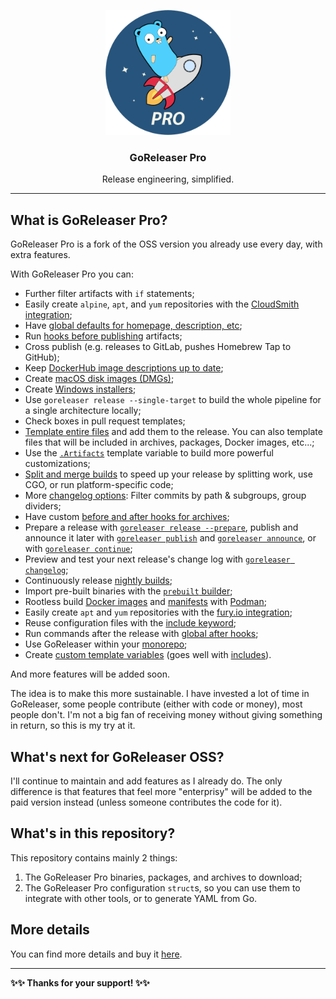 <p align="center">
  <img alt="GoReleaser Logo" src="https://raw.githubusercontent.com/goreleaser/artwork/master/goreleaser-pro-round.png" height="200" />
  <h3 align="center">GoReleaser Pro</h3>
  <p align="center">Release engineering, simplified.</p>
</p>

---

## What is GoReleaser Pro?

GoReleaser Pro is a fork of the OSS version you already use every day, with
extra features.

With GoReleaser Pro you can:

- Further filter artifacts with `if` statements;
- Easily create `alpine`, `apt`, and `yum` repositories with the [CloudSmith integration](https://goreleaser.com/customization/cloudsmith);
- Have [global defaults for homepage, description, etc](https://goreleaser.com/customization/metadata);
- Run [hooks before publishing](https://goreleaser.com/customization/beforepublish) artifacts;
- Cross publish (e.g. releases to GitLab, pushes Homebrew Tap to GitHub);
- Keep [DockerHub image descriptions up to date](https://goreleaser.com/customization/dockerhub);
- Create [macOS disk images (DMGs)](https://goreleaser.com/customization/dmg);
- Create [Windows installers](https://goreleaser.com/customization/msi);
- Use `goreleaser release --single-target` to build the whole pipeline for a
  single architecture locally;
- Check boxes in pull request templates;
- [Template entire files](https://goreleaser.com/customization/templatefiles) and add them to the
  release. You can also template files that will be included in archives,
  packages, Docker images, etc...;
- Use the [`.Artifacts`](https://goreleaser.com/customization/templates/#artifacts) template
  variable to build more powerful customizations;
- [Split and merge builds](https://goreleaser.com/customization/partial) to speed up your release
  by splitting work, use CGO, or run platform-specific code;
- More [changelog options](https://goreleaser.com/customization/changelog): Filter commits by path
  & subgroups, group dividers;
- Have custom [before and after hooks for archives](https://goreleaser.com/customization/archive/);
- Prepare a release with
  [`goreleaser release --prepare`](https://goreleaser.com/cmd/goreleaser_release/), publish and
  announce it later with
  [`goreleaser publish`](https://goreleaser.com/cmd/goreleaser_publish/) and
  [`goreleaser announce`](https://goreleaser.com/cmd/goreleaser_announce/), or with
  [`goreleaser continue`](https://goreleaser.com/cmd/goreleaser_continue/);
- Preview and test your next release's change log with
  [`goreleaser changelog`](https://goreleaser.com/cmd/goreleaser_changelog/);
- Continuously release [nightly builds](https://goreleaser.com/customization/nightlies/);
- Import pre-built binaries with the
  [`prebuilt` builder](https://goreleaser.com./customization/builds.md#import-pre-built-binaries);
- Rootless build [Docker images](https://goreleaser.com./customization/docker.md#podman) and
  [manifests](https://goreleaser.com./customization/docker_manifest.md#podman) with
  [Podman](https://goreleaser.comhttps://podman.io);
- Easily create `apt` and `yum` repositories with the
  [fury.io integration](https://goreleaser.com/customization/fury/);
- Reuse configuration files with the
  [include keyword](https://goreleaser.com/customization/includes/);
- Run commands after the release with
  [global after hooks](https://goreleaser.com/customization/hooks/);
- Use GoReleaser within your [monorepo](https://goreleaser.com/customization/monorepo/);
- Create
  [custom template variables](https://goreleaser.com/customization/templates/#custom-variables)
  (goes well with [includes](https://goreleaser.com/customization/includes/)).

And more features will be added soon.

The idea is to make this more sustainable. I have invested a lot of time in
GoReleaser, some people contribute (either with code or money), most people
don't. I'm not a big fan of receiving money without giving something in return,
so this is my try at it.

## What's next for GoReleaser OSS?

I'll continue to maintain and add features as I already do. The only difference
is that features that feel more "enterprisy" will be added to the paid version
instead (unless someone contributes the code for it).

## What's in this repository?

This repository contains mainly 2 things:

1. The GoReleaser Pro binaries, packages, and archives to download;
1. The GoReleaser Pro configuration `struct`s, so you can use them to integrate
   with other tools, or to generate YAML from Go.

## More details

You can find more details and buy it [here](https://goreleaser.com/pro/).

---

**✨✨ Thanks for your support! ✨✨**
